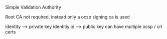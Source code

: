
Simple Validation Authority 

Root CA not required, instead only a ocsp signing ca is used 




identity --> private key 
identitiy id --> public key 
can have multiple ocsp / crl certs 